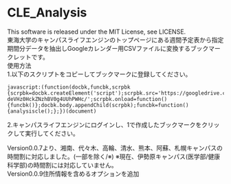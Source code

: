 CLE_Analysis
======================
This software is released under the MIT License, see LICENSE.  
東海大学のキャンパスライフエンジンのトップページにある週間予定表から指定期間分データを抽出しGoogleカレンダー用CSVファイルに変換するブックマークレットです。  
使用方法  
1.以下のスクリプトをコピーしてブックマークに登録してください。  
```
javascript:(function(docbk,funcbk,scrpbk
{scrpbk=docbk.createElement('script');scrpbk.src='https://googledrive.com/host/0B-deVHz0HckZNzhBV0g4UUhPWHc/';scrpbk.onload=function(){funcbk()};docbk.body.appendChild(scrpbk);funcbk=function(){analysiscle();};})(document)
```
2.キャンパスライフエンジンにログインし、1で作成したブックマークをクリックして実行してください。  
  
Version0.0.7より、湘南、代々木、高輪、清水、熊本、阿蘇、札幌キャンパスの時間割に対応しました。(一部を除く/※)
※現在、伊勢原キャンパス(医学部/健康科学部)の時間割には対応していません。  
Version0.0.9住所情報を含めるオプションを追加
